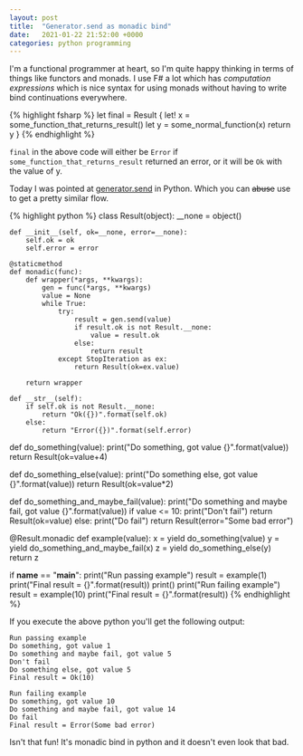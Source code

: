 ```yaml
---
layout: post
title:  "Generator.send as monadic bind"
date:   2021-01-22 21:52:00 +0000
categories: python programming
---
```


I'm a functional programmer at heart, so I'm quite happy thinking in terms of things like functors and monads.
I use F# a lot which has _computation expressions_ which is nice syntax for using monads without having to write bind continuations everywhere.

{% highlight fsharp %}
let final = Result {
    let! x = some_function_that_returns_result()
    let y = some_normal_function(x)
    return y
}
{% endhighlight %}

`final` in the above code will either be `Error` if `some_function_that_returns_result` returned an error, or it will be `Ok` with the value of y.

Today I was pointed at [generator.send](https://docs.python.org/3/reference/expressions.html#generator.send) in Python. Which you can ~~abuse~~ use to get a pretty similar flow.

{% highlight python %}
class Result(object):
    __none = object()

    def __init__(self, ok=__none, error=__none):
        self.ok = ok
        self.error = error

    @staticmethod
    def monadic(func):
        def wrapper(*args, **kwargs):
            gen = func(*args, **kwargs)
            value = None
            while True:
                try:
                    result = gen.send(value)
                    if result.ok is not Result.__none:
                        value = result.ok
                    else:
                        return result
                except StopIteration as ex:
                    return Result(ok=ex.value)

        return wrapper

    def __str__(self):
        if self.ok is not Result.__none:
            return "Ok({})".format(self.ok)
        else:
            return "Error({})".format(self.error)

def do_something(value):
    print("Do something, got value {}".format(value))
    return Result(ok=value+4)

def do_something_else(value):
    print("Do something else, got value {}".format(value))
    return Result(ok=value*2)

def do_something_and_maybe_fail(value):
    print("Do something and maybe fail, got value {}".format(value))
    if value <= 10:
        print("Don't fail")
        return Result(ok=value)
    else:
        print("Do fail")
        return Result(error="Some bad error")


@Result.monadic
def example(value):
    x = yield do_something(value)
    y = yield do_something_and_maybe_fail(x)
    z = yield do_something_else(y)
    return z

if __name__ == "__main__":
    print("Run passing example")
    result = example(1)
    print("Final result = {}".format(result))
    print()
    print("Run failing example")
    result = example(10)
    print("Final result = {}".format(result))
{% endhighlight %}

If you execute the above python you'll get the following output:
```
Run passing example
Do something, got value 1
Do something and maybe fail, got value 5
Don't fail
Do something else, got value 5
Final result = Ok(10)

Run failing example
Do something, got value 10
Do something and maybe fail, got value 14
Do fail
Final result = Error(Some bad error)
```

Isn't that fun! It's monadic bind in python and it doesn't even look that bad.